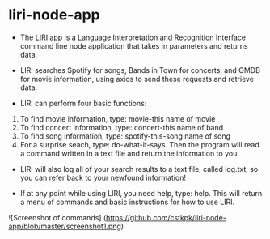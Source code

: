 # liri-node-app

* The LIRI app is a Language Interpretation and Recognition Interface command line node application that takes in parameters and returns data.

* LIRI searches Spotify for songs, Bands in Town for concerts, and OMDB for movie information, using axios to send these requests and retrieve data.

* LIRI can perform four basic functions:
1. To find movie information, type: movie-this name of movie
2. To find concert information, type: concert-this name of band
3. To find song information, type: spotify-this-song name of song
4. For a surprise seach, type: do-what-it-says. Then the program will read a command written in a text file and return the information to you.

* LIRI will also log all of your search results to a text file, called log.txt, so you can refer back to your newfound information!

* If at any point while using LIRI, you need help, type: help. This will return a menu of commands and basic instructions for how to use LIRI.

![Screenshot of commands]
(https://github.com/cstkpk/liri-node-app/blob/master/screenshot1.png)